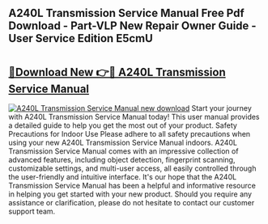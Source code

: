 ## A240L Transmission Service Manual Free Pdf Download - Part-VLP New Repair Owner Guide - User Service Edition E5cmU

# <h2><a href="http://bc84556.oget.top/?id=A240L+Transmission+Service+Manual">🔗Download New 👉🔴 A240L Transmission Service Manual</a></h2>

[![A240L Transmission Service Manual new download](https://i.imgur.com/5g1atiW.png)](http://bc84556.oget.top/?id=A240L+Transmission+Service+Manual)
Start your journey with A240L Transmission Service Manual today! This user manual provides a detailed guide to help you get the most out of your product. Safety Precautions for Indoor Use Please adhere to all safety precautions when using your new A240L Transmission Service Manual indoors. A240L Transmission Service Manual comes with an impressive collection of advanced features, including object detection, fingerprint scanning, customizable settings, and multi-user access, all easily controlled through the user-friendly and intuitive interface. It's our hope that the A240L Transmission Service Manual has been a helpful and informative resource in helping you get started with your new product. Should you require any assistance or clarification, please do not hesitate to contact our customer support team.
